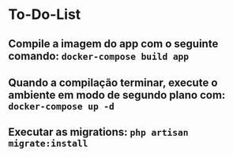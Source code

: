 # To-Do-List
## Compile a imagem do app com o seguinte comando: `docker-compose build app`
## Quando a compilação terminar, execute o ambiente em modo de segundo plano com: `docker-compose up -d`
## Executar as migrations: `php artisan migrate:install`

